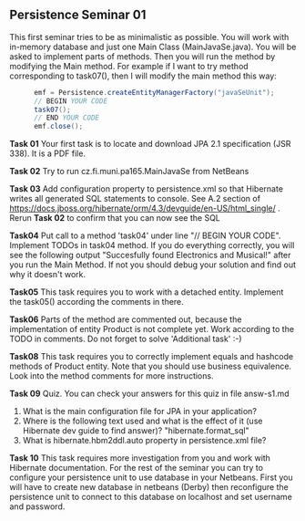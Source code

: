 ## Persistence Seminar 01
This first seminar tries to be as minimalistic as possible. You will work with in-memory database and just one Main Class (MainJavaSe.java). You will be asked to implement parts of methods. Then you will run the method by modifying the Main method. For example if I want to try method corresponding to task07(), then I will modify the main method this way:
  ```java
		emf = Persistence.createEntityManagerFactory("javaSeUnit");
		// BEGIN YOUR CODE
		task07();
		// END YOUR CODE
		emf.close();
  ```

**Task 01** Your first task is to locate and download JPA 2.1 specification (JSR 338). It is a PDF file. 
   
**Task 02** Try to run cz.fi.muni.pa165.MainJavaSe from NetBeans 

**Task 03** Add configuration property to persistence.xml so that Hibernate writes all generated SQL statements to console. See A.2 section of
https://docs.jboss.org/hibernate/orm/4.3/devguide/en-US/html_single/ . Rerun **Task 02** to confirm that you can now see the SQL

**Task04** Put call to a method 'task04' under line "// BEGIN YOUR CODE". Implement TODOs in task04 method. If you do everything correctly, you will see the following output "Succesfully found Electronics and Musical!" after you run the Main Method. If not you should debug your solution and find out why it doesn't work.

**Task05** This task requires you to work with a detached entity. Implement the task05() according the comments in there.

**Task06**  Parts of the method are commented out, because the implementation of entity Product is not complete yet. Work according to the TODO in comments. Do not forget to solve 'Additional task' :-) 

**Task08** This task requires you to correctly implement equals and hashcode methods of Product entity. Note that you should use business equivalence. Look into the method comments for more instructions. 

**Task 09** Quiz. You can check your answers for this quiz in file answ-s1.md 
 1. What is the main configuration file for JPA in your application?
 2. Where is the following text used and what is the effect of it (use Hibernate dev guide to find answer)? "hibernate.format_sql"
 3. What is hibernate.hbm2ddl.auto property in persistence.xml file?

**Task 10** This task requires more investigation from you and work with Hibernate documentation. For the rest of the seminar you can try to configure your persistence unit to use database in your Netbeans. First you will have to create new database in netbeans (Derby) then reconfigure the persistence unit to connect to this database on localhost and set username and password.
